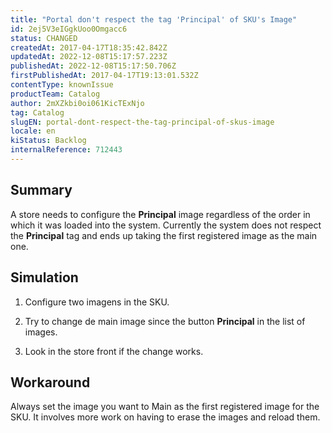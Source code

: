 ```yaml
---
title: "Portal don't respect the tag 'Principal' of SKU's Image"
id: 2ej5V3eIGgkUoo0Omgacc6
status: CHANGED
createdAt: 2017-04-17T18:35:42.842Z
updatedAt: 2022-12-08T15:17:57.223Z
publishedAt: 2022-12-08T15:17:50.706Z
firstPublishedAt: 2017-04-17T19:13:01.532Z
contentType: knownIssue
productTeam: Catalog
author: 2mXZkbi0oi061KicTExNjo
tag: Catalog
slugEN: portal-dont-respect-the-tag-principal-of-skus-image
locale: en
kiStatus: Backlog
internalReference: 712443
---
```


## Summary


A store needs to configure the **Principal** image regardless of the order in which it was loaded into the system. Currently the system does not respect the **Principal** tag and ends up taking the first registered image as the main one.



##

## Simulation



1. Configure two imagens in the SKU.

2. Try to change de main image since the button **Principal** in the list of images.

3. Look in the store front if the change works.



##

## Workaround


Always set the image you want to Main as the first registered image for the SKU. It involves more work on having to erase the images and reload them.

